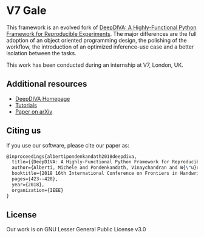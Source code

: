 # V7 Gale 

This framework is an evolved fork of [DeepDIVA: A Highly-Functional Python Framework for Reproducible Experiments](https://diva-dia.github.io/DeepDIVAweb/index.html).
The major differences are the full adoption of an object oriented programming design, the polishing of the workflow, the introduction of an optimized inference-use case and a better isolation between the tasks.

This work has been conducted during an internship at V7, London, UK.

## Additional resources

- [DeepDIVA Homepage](https://diva-dia.github.io/DeepDIVAweb/index.html)
- [Tutorials](https://diva-dia.github.io/DeepDIVAweb/articles.html)
- [Paper on arXiv](https://arxiv.org/abs/1805.00329) 

## Citing us

If you use our software, please cite our paper as:

``` latex
@inproceedings{albertipondenkandath2018deepdiva,
  title={{DeepDIVA: A Highly-Functional Python Framework for Reproducible Experiments}},
  author={Alberti, Michele and Pondenkandath, Vinaychandran and W{\"u}rsch, Marcel and Ingold, Rolf and Liwicki, Marcus},
  booktitle={2018 16th International Conference on Frontiers in Handwriting Recognition (ICFHR)},
  pages={423--428},
  year={2018},
  organization={IEEE}
}
```

## License

Our work is on GNU Lesser General Public License v3.0
